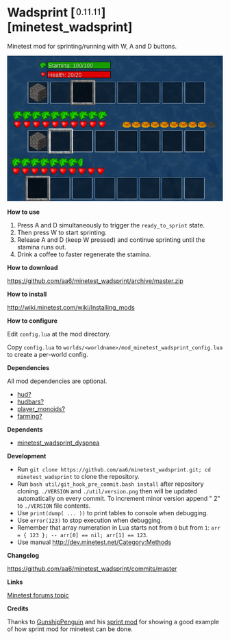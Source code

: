 # Wadsprint [![Version](/util/version.png)] [minetest_wadsprint] 

Minetest mod for sprinting/running with W, A and D buttons.

![Wadsprint](/screenshots/wadsprint_screenshots.png?raw=true "Wadsprint mod screenshots")

**How to use**

1. Press A and D simultaneously to trigger the `ready_to_sprint` state. 
2. Then press W to start sprinting.
3. Release A and D (keep W pressed) and continue sprinting until the stamina runs out.
4. Drink a coffee to faster regenerate the stamina.

**How to download**

https://github.com/aa6/minetest_wadsprint/archive/master.zip

**How to install**

http://wiki.minetest.com/wiki/Installing_mods

**How to configure**

Edit `config.lua` at the mod directory.

Copy `config.lua` to `worlds/<worldname>/mod_minetest_wadsprint_config.lua` to create a per-world config.

**Dependencies**

All mod dependencies are optional.

- [hud?](https://github.com/BlockMen/hud_hunger)
- [hudbars?](http://repo.or.cz/minetest_hudbars.git)
- [player_monoids?](https://github.com/minetest-mods/player_monoids)
- [farming?](https://notabug.org/tenplus1/farming)

**Dependents**

- [minetest_wadsprint_dyspnea](https://github.com/aa6/minetest_wadsprint_dyspnea)

**Development**

- Run `git clone https://github.com/aa6/minetest_wadsprint.git; cd minetest_wadsprint` to clone the repository.
- Run `bash util/git_hook_pre_commit.bash install` after repository cloning. `./VERSION` and `./util/version.png` then will be updated automatically on every commit. To increment minor version append " 2" to `./VERSION` file contents.
- Use `print(dump( ... ))` to print tables to console when debugging.
- Use `error(123)` to stop execution when debugging.
- Remember that array numeration in Lua starts not from `0` but from `1`: `arr = { 123 }; -- arr[0] == nil; arr[1] == 123`.
- Use manual http://dev.minetest.net/Category:Methods

**Changelog**

https://github.com/aa6/minetest_wadsprint/commits/master

**Links**

[Minetest forums topic](https://forum.minetest.net/viewtopic.php?f=11&t=14296)

**Credits**

Thanks to [GunshipPenguin](https://github.com/GunshipPenguin) and his [sprint mod](https://github.com/GunshipPenguin/sprint) for showing a good example of how sprint mod for minetest can be done.
